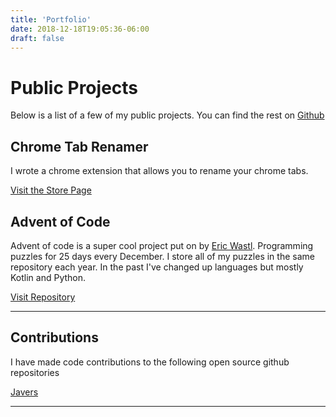 ```yaml
---
title: 'Portfolio'
date: 2018-12-18T19:05:36-06:00
draft: false
---
```

# Public Projects
Below is a list of a few of my public projects. You can find the rest on [Github](https://github.com/wcchristian)

## Chrome Tab Renamer
I wrote a chrome extension that allows you to rename your chrome tabs.

[Visit the Store Page](https://chrome.google.com/webstore/detail/chrome-tab-renamer/jbjkejjogkedpjendhaccnccmeiafied)

## Advent of Code
Advent of code is a super cool project put on by [Eric Wastl](https://x.com/ericwastl). Programming puzzles for 25 days every December. I store all of my puzzles in the same repository each year.
In the past I've changed up languages but mostly Kotlin and Python.

[Visit Repository](https://github.com/wcchristian/advent-of-code)


---
## Contributions
I have made code contributions to the following open source github repositories

[Javers](https://github.com/javers/javers)

---

